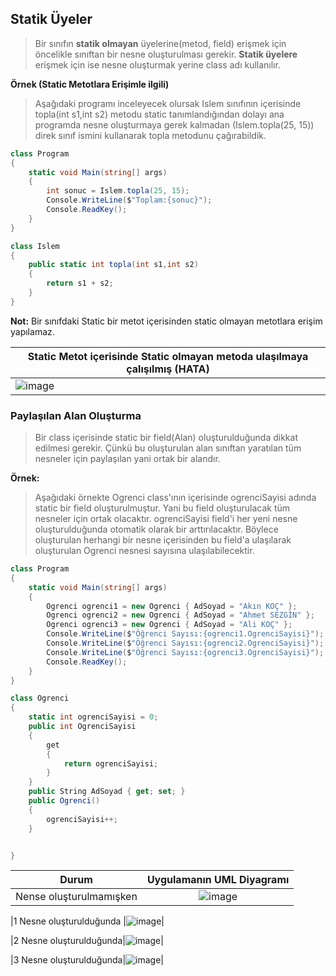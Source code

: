 ## Statik Üyeler  ##

> Bir sınıfın **statik olmayan** üyelerine(metod, field)  erişmek için öncelikle sınıftan bir nesne oluşturulması gerekir. **Statik üyelere** erişmek için ise nesne oluşturmak yerine  class adı kullanılır.

**Örnek (Static Metotlara Erişimle ilgili)**
> Aşağıdaki programı inceleyecek olursak Islem sınıfının içerisinde topla(int s1,int s2)  metodu static tanımlandığından dolayı ana programda nesne oluşturmaya gerek kalmadan (Islem.topla(25, 15)) direk sınıf ismini kullanarak topla metodunu çağırabildik.

```csharp
class Program
{
    static void Main(string[] args)
    {
        int sonuc = Islem.topla(25, 15);
        Console.WriteLine($"Toplam:{sonuc}");
        Console.ReadKey();
    }
}

class Islem
{
    public static int topla(int s1,int s2)
    {
        return s1 + s2;
    }
}
```

**Not:** Bir sınıfdaki Static bir metot içerisinden static olmayan metotlara erişim yapılamaz.

| Static Metot içerisinde Static olmayan metoda ulaşılmaya çalışılmış (**HATA**)    | 
| ----------- | 
| ![image](https://user-images.githubusercontent.com/28144917/145557806-8e6b51e9-0541-42f4-97b1-211478e31b64.png)|


### Paylaşılan Alan Oluşturma ###
> Bir class içerisinde static bir field(Alan) oluşturulduğunda dikkat edilmesi gerekir. Çünkü bu oluşturulan alan sınıftan yaratılan tüm nesneler için paylaşılan yani ortak bir alandır.

**Örnek:**
> Aşağıdaki örnekte Ogrenci class'ının içerisinde ogrenciSayisi adında static bir field oluşturulmuştur. Yani bu field oluşturulacak tüm nesneler için ortak olacaktır. ogrenciSayisi field'i her yeni nesne oluşturulduğunda otomatik olarak bir arttırılacaktır. Böylece oluşturulan herhangi bir nesne içerisinden bu field'a ulaşılarak oluşturulan Ogrenci nesnesi sayısına ulaşılabilecektir.


```csharp
class Program
{
    static void Main(string[] args)
    {
        Ogrenci ogrenci1 = new Ogrenci { AdSoyad = "Akın KOÇ" };
        Ogrenci ogrenci2 = new Ogrenci { AdSoyad = "Ahmet SEZGİN" };
        Ogrenci ogrenci3 = new Ogrenci { AdSoyad = "Ali KOÇ" };
        Console.WriteLine($"Öğrenci Sayısı:{ogrenci1.OgrenciSayisi}");
        Console.WriteLine($"Öğrenci Sayısı:{ogrenci2.OgrenciSayisi}");
        Console.WriteLine($"Öğrenci Sayısı:{ogrenci3.OgrenciSayisi}");
        Console.ReadKey();
    }
}

class Ogrenci
{
    static int ogrenciSayisi = 0;
    public int OgrenciSayisi
    {
        get
        {
            return ogrenciSayisi;
        }
    }
    public String AdSoyad { get; set; }
    public Ogrenci()
    {
        ogrenciSayisi++;
    }


}
```

| Durum|Uygulamanın UML Diyagramı|
|:------------:|:------------:|
|Nense oluşturulmamışken|![image](https://user-images.githubusercontent.com/28144917/145949322-49b37ab3-4568-4bf5-9ee5-14bccdbddb84.png)|

|1 Nesne oluşturulduğunda |![image](https://user-images.githubusercontent.com/28144917/145949275-4b5507cf-3aa6-438a-b57d-43b718c16d13.png)|

|2 Nesne oluşturulduğunda|![image](https://user-images.githubusercontent.com/28144917/145949195-930e1b88-e6ef-466c-99c2-975e8a322177.png)|


|3 Nesne oluşturulduğunda|![image](https://user-images.githubusercontent.com/28144917/145949135-1c20f77d-6be5-4e9b-b4d5-954d69aa83da.png)|

